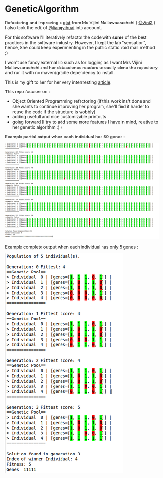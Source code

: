 # GeneticAlgorithm
Refactoring and improving a [gist](https://gist.github.com/Vini2/bd22b36ddc69c5327097921f5118b709#file-simpledemoga-java) from Ms Vijini Mallawaarachchi ( [@Vini2](https://github.com/Vini2) )  
I also took the edit of [@liangyihuai](https://github.com/liangyihuai) into account.  
  
For this software I'll iteratively refactor the code with **some** of the best practices in the software industry. However, I kept the lab "sensation", hence, She could keep experimenting in the public static void mail method ;)  
  
I won't use fancy external lib such as for logging as I want Mrs Vijini Mallawaarachchi and her datascience readers to easily clone the repository and run it with no maven/gradle dependency to install.  
  
This is my gift to her for her very interrresting [article](https://towardsdatascience.com/introduction-to-genetic-algorithms-including-example-code-e396e98d8bf3).  
  
This repo focuses on :  
- Object Oriented Programming refactoring (if this work ins't done and she wants to continue improving her program, she'll find it harder to reuse the code if the structure is wobbly)  
- adding usefull and nice customizable printouts  
- going forward (I'try to add some more features I have in mind, relative to her genetic algorithm :) )  
  
Example partial output when each individual has 50 genes :  
  
![with some small parameters](screenshots/result1.png)  
  
Example complete output when each individual has only 5 genes :  
  
![with some large parameters](screenshots/result2.png)
